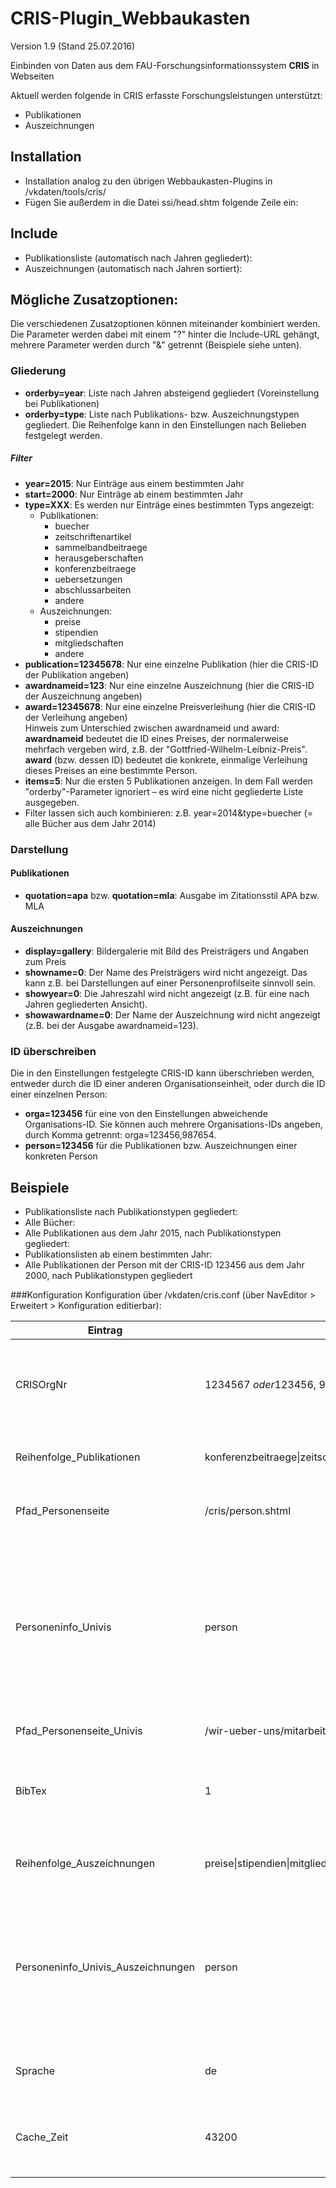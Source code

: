 CRIS-Plugin_Webbaukasten
========================

Version 1.9 (Stand 25.07.2016)

Einbinden von Daten aus dem FAU-Forschungsinformationssystem <b>CRIS</b> in Webseiten

Aktuell werden folgende in CRIS erfasste Forschungsleistungen unterstützt:
- Publikationen
- Auszeichnungen

## Installation
- Installation analog zu den übrigen Webbaukasten-Plugins in /vkdaten/tools/cris/
- Fügen Sie außerdem in die Datei ssi/head.shtm folgende Zeile ein:<br />
  <code><link href="/vkdaten/tools/cris/cris.css" type="text/css" rel="stylesheet"></code>

## Include
- Publikationsliste (automatisch nach Jahren gegliedert):<br />
  <code><!--#include virtual="/vkdaten/tools/cris/cris.php?show=publications" --></code>
- Auszeichnungen (automatisch nach Jahren sortiert):<br />
  <code><!--#include virtual="/vkdaten/tools/cris/cris.php?show=awards" --></code>

## Mögliche Zusatzoptionen:
Die verschiedenen Zusatzoptionen können miteinander kombiniert werden. Die Parameter werden dabei mit einem "?" hinter die Include-URL gehängt, mehrere Parameter werden durch "&" getrennt (Beispiele siehe unten).

### Gliederung
- <b>orderby=year</b>: Liste nach Jahren absteigend gegliedert (Voreinstellung bei Publikationen)
- <b>orderby=type</b>: Liste nach Publikations- bzw. Auszeichnungstypen gegliedert. Die Reihenfolge kann in den Einstellungen nach Belieben festgelegt werden.

##### Filter
- <b>year=2015</b>: Nur Einträge aus einem bestimmten Jahr
- <b>start=2000</b>: Nur Einträge ab einem bestimmten Jahr
- <b>type=XXX</b>: Es werden nur Einträge eines bestimmten Typs angezeigt:
	- Publikationen:
		- buecher
		- zeitschriftenartikel
		- sammelbandbeitraege
		- herausgeberschaften
		- konferenzbeitraege
		- uebersetzungen
		- abschlussarbeiten
		- andere
	- Auszeichnungen:
		- preise
		- stipendien
		- mitgliedschaften
		- andere
- <b>publication=12345678</b>: Nur eine einzelne Publikation (hier die CRIS-ID der Publikation angeben)
- <b>awardnameid=123</b>: Nur eine einzelne Auszeichnung (hier die CRIS-ID der Auszeichnung angeben)
- <b>award=12345678</b>: Nur eine einzelne Preisverleihung (hier die CRIS-ID der Verleihung angeben)<br>
  Hinweis zum Unterschied zwischen awardnameid und award: <b>awardnameid</b> bedeutet die ID eines Preises, der normalerweise mehrfach vergeben wird, z.B. der "Gottfried-Wilhelm-Leibniz-Preis". <b>award</b> (bzw. dessen ID) bedeutet die konkrete, einmalige Verleihung dieses Preises an eine bestimmte Person.
- <b>items=5</b>: Nur die ersten 5 Publikationen anzeigen. In dem Fall werden "orderby"-Parameter ignoriert – es wird eine nicht gegliederte Liste ausgegeben.
- Filter lassen sich auch kombinieren: z.B. year=2014&type=buecher (= alle Bücher aus dem Jahr 2014)

### Darstellung

#### Publikationen
- <b>quotation=apa</b> bzw. <b>quotation=mla</b>: Ausgabe im Zitationsstil APA bzw. MLA

#### Auszeichnungen
- <b>display=gallery</b>: Bildergalerie mit Bild des Preisträgers und Angaben zum Preis
- <b>showname=0</b>: Der Name des Preisträgers wird nicht angezeigt. Das kann z.B. bei Darstellungen auf einer Personenprofilseite sinnvoll sein.
- <b>showyear=0</b>: Die Jahreszahl wird nicht angezeigt (z.B. für eine nach Jahren gegliederten Ansicht).
- <b>showawardname=0</b>: Der Name der Auszeichnung wird nicht angezeigt (z.B. bei der Ausgabe awardnameid=123).

### ID überschreiben
Die in den Einstellungen festgelegte CRIS-ID kann überschrieben werden, entweder durch die ID einer anderen Organisationseinheit, oder durch die ID einer einzelnen Person:
- <b>orga=123456</b> für eine von den Einstellungen abweichende Organisations-ID. Sie können auch mehrere Organisations-IDs angeben, durch Komma getrennt: orga=123456,987654.
- <b>person=123456</b> für die Publikationen bzw. Auszeichnungen einer konkreten Person

## Beispiele
- Publikationsliste nach Publikationstypen gegliedert:<br />
  <code><!--#include virtual="/vkdaten/tools/cris/publikationsliste.php?orderby=type" --></code>
- Alle Bücher: <br />
  <code><!--#include virtual="/vkdaten/tools/cris/publikationsliste.php?type=buecher" --></code>
- Alle Publikationen aus dem Jahr 2015, nach Publikationstypen gegliedert:<br />
  <code><!--#include virtual="/vkdaten/tools/cris/publikationsliste.php?year=2015&orderby=type" --></code>
- Publikationslisten ab einem bestimmten Jahr:<br />
  <code><!--#include virtual="/vkdaten/tools/cris/publikationsliste.php/start=2000" --></code>
- Alle Publikationen der Person mit der CRIS-ID 123456 aus dem Jahr 2000, nach Publikationstypen gegliedert
  <code><!--#include virtual="/vkdaten/tools/cris/publikationsliste.php?person=123456&year=2000&orderby=pubtype" --></code>

###Konfiguration
Konfiguration über /vkdaten/cris.conf (über NavEditor > Erweitert > Konfiguration editierbar):<br />

Eintrag | Beispiel | Erklärung |
| ------------- | ------------- | ------------- |
CRISOrgNr | 1234567 <em>oder</em>123456, 987654 | CRIS-Organisationsnummer. Sie können auch mehrere Organisations-IDs angeben, durch Komma getrennt. |
Reihenfolge_Publikationen | konferenzbeitraege&#124;zeitschriftenartikel&#124;buecher&#124;sammelbandbeitraege&#124;uebersetzungen&#124;herausgeberschaften&#124;abschlussarbeiten&#124;andere | Reihenfolge, wenn die Publikationsliste nach Publikationstypen gegliedert werden soll|
Pfad_Personenseite | /cris/person.shtml | für Links von Publikations- und Mitarbeiterlisten auf Personen-Detailseite |
Personeninfo_Univis | person | Autoren in Publikationslisten verlinken?<br />person = Link zur UnivIS-Personenseite auf diesem Webauftritt (UnivIS-Plugin muss installiert und eingerichtet sein)<br />cris = Link zur Personenseite auf cris.fau.de<br />none = keinen Link setzen |
Pfad_Personenseite_Univis | /wir-ueber-uns/mitarbeiter/mitarbeiter.shtml | Pfad zur UnivIS-Personenseite |
BibTex | 1 | Soll unter den einzelnen Publikationen ein Link zum BibTex-Export der Publikationsdaten angezeigt werden? 1=ja, 0=nein.|
Reihenfolge_Auszeichnungen | preise&#124;stipendien&#124;mitgliedschaften&#124;andere | Reihenfolge, wenn die Auszeichnungen nach Typen gegliedert werden sollen|
Personeninfo_Univis_Auszeichnungen | person | Preisträger verlinken?<br />person = Link zur UnivIS-Personenseite auf diesem Webauftritt (UnivIS-Plugin muss installiert und eingerichtet sein)<br />cris = Link zur Personenseite auf cris.fau.de<br />none = keinen Link setzen |
Sprache | de | Sprache z.B. der Publikationstypen. Bislang verfügbar: de und en.|
Cache_Zeit | 43200 | Wie lange sollen die Seiten im Cache zwischengespeichert werden? Angabe in Sekunden: 43200 Sek. = 12 Std.|